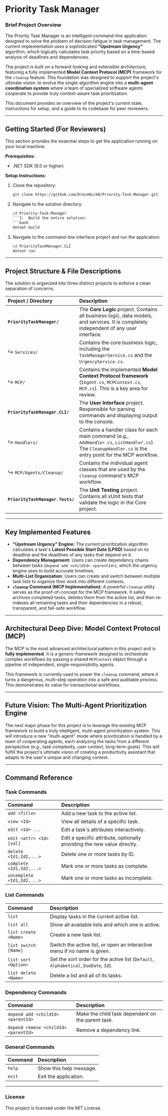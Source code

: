 # **Priority Task Manager**

### **Brief Project Overview**

The Priority Task Manager is an intelligent command-line application designed to solve the problem of decision fatigue in task management. The current implementation uses a sophisticated **"Upstream Urgency"** algorithm, which logically calculates task priority based on a time-based analysis of deadlines and dependencies.

The project is built on a forward-looking and extensible architecture, featuring a fully implemented **Model Context Protocol (MCP)** framework for the `cleanup` feature. This foundation was designed to support the project's ultimate vision: to evolve the single-algorithm engine into a **multi-agent coordination system** where a team of specialized software agents cooperate to provide truly context-aware task prioritization.

This document provides an overview of the project's current state, instructions for setup, and a guide to its codebase for peer reviewers.

---

## **Getting Started (For Reviewers)**

This section provides the essential steps to get the application running on your local machine.

**Prerequisites:**
*   .NET SDK (8.0 or higher)

**Setup Instructions:**
1.  Clone the repository:
    ```bash
    git clone https://github.com/DracoNick0/Priority-Task-Manager.git
    ```
2.  Navigate to the solution directory:
    ```bash
    cd Priority-Task-Manager
    ```3.  Build the entire solution:
    ```bash
    dotnet build
    ```
4.  Navigate to the command-line interface project and run the application:
    ```bash
    cd PriorityTaskManager.CLI
    dotnet run
    ```

---

## **Project Structure & File Descriptions**

The solution is organized into three distinct projects to enforce a clean separation of concerns.

| Project / Directory | Description |
| :--- | :--- |
| **`PriorityTaskManager/`** | The **Core Logic** project. Contains all business logic, data models, and services. It is completely independent of any user interface. |
| ↪ `Services/` | Contains the core business logic, including the `TaskManagerService.cs` and the `UrgencyService.cs`. |
| ↪ `MCP/` | Contains the implemented **Model Context Protocol framework** (`IAgent.cs`, `MCPContext.cs`, `MCP.cs`). This is a key area for review. |
| **`PriorityTaskManager.CLI/`** | The **User Interface** project. Responsible for parsing commands and displaying output to the console. |
| ↪ `Handlers/` | Contains a handler class for each main command (e.g., `AddHandler.cs`, `ListHandler.cs`). The `CleanupHandler.cs` is the entry point for the MCP workflow. |
| ↪ `MCP/Agents/Cleanup/` | Contains the individual agent classes that are used by the `cleanup` command's MCP workflow. |
| **`PriorityTaskManager.Tests/`** | The **Unit Testing** project. Contains all xUnit tests that validate the logic in the Core project. |

---

## **Key Implemented Features**

*   **"Upstream Urgency" Engine:** The current prioritization algorithm calculates a task's **Latest Possible Start Date (LPSD)** based on its deadline and the deadlines of any tasks that depend on it.
*   **Dependency Management:** Users can create dependency chains between tasks (`depend add <childId> <parentId>`), which the urgency engine uses to build accurate timelines.
*   **Multi-List Organization:** Users can create and switch between multiple task lists to organize their work into different contexts.
*   **`cleanup` Command (MCP Implementation):** A powerful `cleanup` utility serves as the proof-of-concept for the MCP framework. It safely archives completed tasks, deletes them from the active list, and then re-indexes all remaining tasks and their dependencies in a robust, transparent, and fail-safe workflow.

---

## **Architectural Deep Dive: Model Context Protocol (MCP)**

The MCP is the most advanced architectural pattern in this project and is **fully implemented**. It is a generic framework designed to orchestrate complex workflows by passing a shared `MCPContext` object through a pipeline of independent, single-responsibility agents.

This framework is currently used to power the `cleanup` command, where it turns a dangerous, multi-step operation into a safe and auditable process. This demonstrates its value for transactional workflows.

---

## **Future Vision: The Multi-Agent Prioritization Engine**

The next major phase for this project is to leverage the existing MCP framework to build a truly intelligent, multi-agent prioritization system. This will introduce a new "multi-agent" mode where prioritization is handled by a team of cooperating agents, each analyzing the tasks from a different perspective (e.g., task complexity, user context, long-term goals). This will fulfill the project's ultimate vision of creating a productivity assistant that adapts to the user's unique and changing context.

---

## Command Reference

### Task Commands
| Command | Description |
| :--- | :--- |
| `add <Title>` | Add a new task to the active list. |
| `view <Id>` | View all details of a specific task. |
| `edit <Id> ...` | Edit a task's attributes interactively. |
| `edit <attr> <Id> [val]` | Edit a specific attribute, optionally providing the new value directly. |
| `delete <Id1,Id2,...>` | Delete one or more tasks by ID. |
| `complete <Id1,Id2,...>` | Mark one or more tasks as complete. |
| `uncomplete <Id1,Id2,...>` | Mark one or more tasks as incomplete. |

### List Commands
| Command | Description |
| :--- | :--- |
| `list` | Display tasks in the current active list. |
| `list all` | Show all available lists and which one is active. |
| `list create <Name>` | Create a new task list. |
| `list switch [Name]` | Switch the active list, or open an interactive menu if no name is given. |
| `list sort <Option>` | Set the sort order for the active list (`Default`, `Alphabetical`, `DueDate`, `Id`). |
| `list delete <Name>` | Delete a list and all of its tasks. |

### Dependency Commands
| Command | Description |
| :--- | :--- |
| `depend add <childId> <parentId>` | Make the child task dependent on the parent task. |
| `depend remove <childId> <parentId>` | Remove a dependency link. |

### General Commands
| Command | Description |
| :--- | :--- |
| `help` | Show this help message. |
| `exit` | Exit the application. |

---

### **License**

This project is licensed under the MIT License.